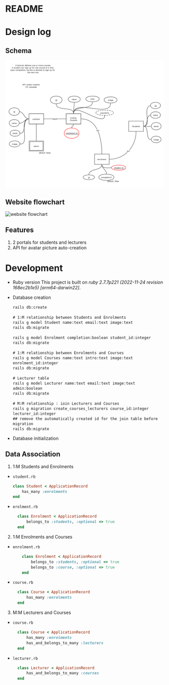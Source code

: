 # README

# Design log 

## Schema 
![schema](app/assets/images/schema.png)
## Website flowchart 
![website flowchart](/study-on-demand/app/assets/images/flow%20chat.png)

## Features 
1. 2 portals for students and lecturers 
2. API for avatar picture auto-creation 

# Development 

* Ruby version
  This project is built on *ruby 2.7.7p221 (2022-11-24 revision 168ec2b1e5) [arm64-darwin22]*. 

* Database creation
    ```shell
    rails db:create 

    # 1:M relationship between Students and Enrolments 
    rails g model Student name:text email:text image:text
    rails db:migrate

    rails g model Enrolment completion:boolean student_id:integer
    rails db:migrate 

    # 1:M relationship between Enrolments and Courses
    rails g model Courses name:text intro:text image:text enrolment_id:integer
    rails db:migrate 

    # Lecturer table 
    rails g model Lecturer name:text email:text image:text admin:boolean
    rails db:migrate 

    # M:M relationship : ioin Lecturers and Courses
    rails g migration create_courses_lecturers course_id:integer lecturer_id:integer
    ## remove the automatically created id for the join table before migration
    rails db:migrate

    ```
* Database initialization
## Data Association 
1. 1:M Students and Enrolments
- `student.rb` 
    ```ruby 
    class Student < ApplicationRecord
        has_many :enrolments
    end
    ```
- `erolment.rb`
  ```ruby
    class Enrolment < ApplicationRecord
        belongs_to :students, :optional => true 
    end

  ```
2. 1:M Enrolments and Courses 
- `enrolment.rb`
    ```ruby
        class Enrolment < ApplicationRecord
            belongs_to :students, :optional => true 
            belongs_to :course, :optional => true 
        end
    ```
- `course.rb`
  ```ruby
    class Course < ApplicationRecord
        has_many :enrolments
    end
  ```
3. M:M Lecturers and Courses 
- `course.rb`
  ```ruby
    class Course < ApplicationRecord
        has_many :enrolments
        has_and_belongs_to_many :lecturers
    end
  ```
- `lecturer.rb`
  ```ruby
    class Lecturer < ApplicationRecord
        has_and_belongs_to_many :courses
    end
  ```